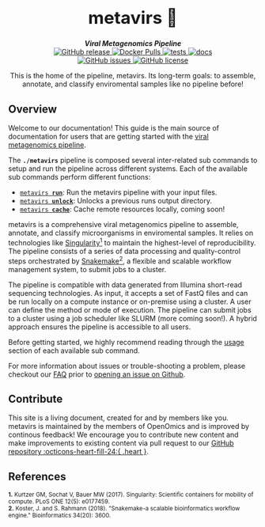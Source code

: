 <div align="center">

  <h1 style="font-size: 250%">metavirs 🔬</h1>

  <b><i>Viral Metagenomics Pipeline</i></b><br> 
  <a href="https://github.com/OpenOmics/metavirs/releases">
    <img alt="GitHub release" src="https://img.shields.io/github/v/release/OpenOmics/metavirs?color=blue&include_prereleases">
  </a>
  <a href="https://hub.docker.com/repository/docker/skchronicles/metavirs">
    <img alt="Docker Pulls" src="https://img.shields.io/docker/pulls/skchronicles/metavirs">
  </a>
  <a href="https://github.com/OpenOmics/metavirs/actions/workflows/main.yaml">
    <img alt="tests" src="https://github.com/OpenOmics/metavirs/workflows/tests/badge.svg">
  </a>
  <a href="https://github.com/OpenOmics/metavirs/actions/workflows/docs.yml">
    <img alt="docs" src="https://github.com/OpenOmics/metavirs/workflows/docs/badge.svg">
  </a><br>
  <a href="https://github.com/OpenOmics/metavirs/issues">
    <img alt="GitHub issues" src="https://img.shields.io/github/issues/OpenOmics/metavirs?color=brightgreen">
  </a>
  <a href="https://github.com/OpenOmics/metavirs/blob/main/LICENSE">
    <img alt="GitHub license" src="https://img.shields.io/github/license/OpenOmics/metavirs">
  </a>

  <p>
    This is the home of the pipeline, metavirs. Its long-term goals: to assemble, annotate, and classify enviromental samples like no pipeline before!
  </p>

</div>  


## Overview
Welcome to our documentation! This guide is the main source of documentation for users that are getting started with the [viral metagenomics pipeline](https://github.com/OpenOmics/metavirs/). 

The **`./metavirs`** pipeline is composed several inter-related sub commands to setup and run the pipeline across different systems. Each of the available sub commands perform different functions: 

 * [<code>metavirs <b>run</b></code>](usage/run.md): Run the metavirs pipeline with your input files.
 * [<code>metavirs <b>unlock</b></code>](usage/unlock.md): Unlocks a previous runs output directory.
 * [<code>metavirs <b>cache</b></code>](usage/cache.md): Cache remote resources locally, coming soon!

metavirs is a comprehensive viral metagenomics pipeline to assemble, annotate, and classify microorganisms in enviromental samples. It relies on technologies like [Singularity<sup>1</sup>](https://singularity.lbl.gov/) to maintain the highest-level of reproducibility. The pipeline consists of a series of data processing and quality-control steps orchestrated by [Snakemake<sup>2</sup>](https://snakemake.readthedocs.io/en/stable/), a flexible and scalable workflow management system, to submit jobs to a cluster.

The pipeline is compatible with data generated from Illumina short-read sequencing technologies. As input, it accepts a set of FastQ files and can be run locally on a compute instance or on-premise using a cluster. A user can define the method or mode of execution. The pipeline can submit jobs to a cluster using a job scheduler like SLURM (more coming soon!). A hybrid approach ensures the pipeline is accessible to all users.

Before getting started, we highly recommend reading through the [usage](usage/run.md) section of each available sub command.

For more information about issues or trouble-shooting a problem, please checkout our [FAQ](faq/questions.md) prior to [opening an issue on Github](https://github.com/OpenOmics/metavirs/issues).

## Contribute 

This site is a living document, created for and by members like you. metavirs is maintained by the members of OpenOmics and is improved by continous feedback! We encourage you to contribute new content and make improvements to existing content via pull request to our [GitHub repository :octicons-heart-fill-24:{ .heart }](https://github.com/OpenOmics/metavirs).


## References
<sup>**1.**  Kurtzer GM, Sochat V, Bauer MW (2017). Singularity: Scientific containers for mobility of compute. PLoS ONE 12(5): e0177459.</sup>  
<sup>**2.**  Koster, J. and S. Rahmann (2018). "Snakemake-a scalable bioinformatics workflow engine." Bioinformatics 34(20): 3600.</sup>  
